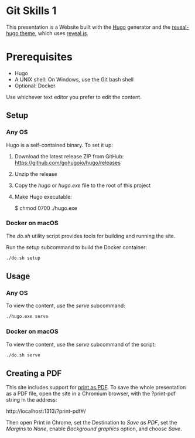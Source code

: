 # Git Skills 1

This presentation is a Website built with the [Hugo](https://gohugo.io/) generator and the [reveal-hugo theme](https://reveal-hugo.dzello.com), which uses [reveal.js](https://github.com/hakimel/reveal.js).

# Prerequisites

* Hugo
* A UNIX shell: On Windows, use the Git bash shell
* Optional: Docker

Use whichever text editor you prefer to edit the content.

## Setup

### Any OS

Hugo is a self-contained binary. To set it up:

1. Download the latest release ZIP from GitHub: https://github.com/gohugoio/hugo/releases
1. Unzip the release
1. Copy the *hugo* or *hugo.exe* file to the root of this project
1. Make Hugo executable:

    $ chmod 0700 ./hugo.exe

### Docker on macOS

The *do.sh* utility script provides tools for building and running the site.

Run the *setup* subcommand to build the Docker container:

```bash
./do.sh setup
```

## Usage

### Any OS

To view the content, use the *serve* subcommand:

```bash
./hugo.exe serve
```

### Docker on macOS

To view the content, use the *serve* subcommand of the script:

```bash
./do.sh serve
```

## Creating a PDF

This site includes support for [print as PDF](https://github.com/hakimel/reveal.js#instructions-1). To save the whole presentation as a PDF file, open the site in a Chromium browser, with the ?print-pdf string in the address:

http://localhost:1313/?print-pdf#/

Then open Print in Chrome, set the Destination to *Save as PDF*, set the *Margins* to *None*, enable *Background graphics* option, and choose *Save*.